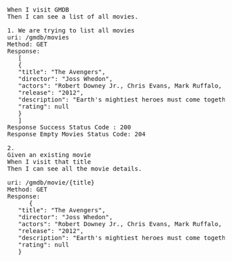 <pre>
When I visit GMDB
Then I can see a list of all movies.

1. We are trying to list all movies
uri: /gmdb/movies
Method: GET
Response:
   [
   {
   "title": "The Avengers",
   "director": "Joss Whedon",
   "actors": "Robert Downey Jr., Chris Evans, Mark Ruffalo, Chris Hemsworth",
   "release": "2012",
   "description": "Earth's mightiest heroes must come together and learn to fight as a team if they are going to stop the mischievous Loki and his alien army from enslaving humanity.",
   "rating": null
   }
   ]
Response Success Status Code : 200
Response Empty Movies Status Code: 204
   
2. 
Given an existing movie
When I visit that title
Then I can see all the movie details.

uri: /gmdb/movie/{title}
Method: GET
Response:
      {
   "title": "The Avengers",
   "director": "Joss Whedon",
   "actors": "Robert Downey Jr., Chris Evans, Mark Ruffalo, Chris Hemsworth",
   "release": "2012",
   "description": "Earth's mightiest heroes must come together and learn to fight as a team if they are going to stop the mischievous Loki and his alien army from enslaving humanity.",
   "rating": null
   }

</pre>